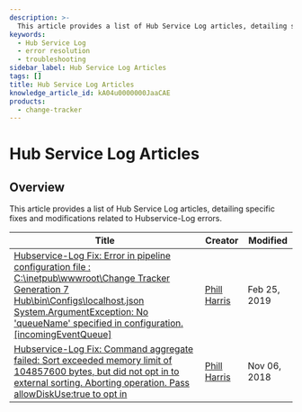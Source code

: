 ```yaml
---
description: >-
  This article provides a list of Hub Service Log articles, detailing specific fixes and modifications related to Hubservice-Log errors.
keywords:
  - Hub Service Log
  - error resolution
  - troubleshooting
sidebar_label: Hub Service Log Articles
tags: []
title: Hub Service Log Articles
knowledge_article_id: kA04u0000000JaaCAE
products:
  - change-tracker
---
```


# Hub Service Log Articles

## Overview

This article provides a list of Hub Service Log articles, detailing specific fixes and modifications related to Hubservice-Log errors.

| Title                                                                                                                                                                                                                                           | Creator                                                                                     | Modified      |
|-------------------------------------------------------------------------------------------------------------------------------------------------------------------------------------------------------------------------------------------------|---------------------------------------------------------------------------------------------|---------------|
| [Hubservice-Log Fix: Error in pipeline configuration file : C:\inetpub\wwwroot\Change Tracker Generation 7 Hub\bin\Configs\localhost.json System.ArgumentException: No 'queueName' specified in configuration. [incomingEventQueue]](https://kb.netwrix.com/8291) | [Phill Harris](https://kb.netwrix.com/people/557058:ff4446e4-92e8-4b7b-b08b-668b2cf5c067?ref=confluence) | Feb 25, 2019 |
| [Hubservice-Log Fix: Command aggregate failed: Sort exceeded memory limit of 104857600 bytes, but did not opt in to external sorting. Aborting operation. Pass allowDiskUse:true to opt in](https://kb.netwrix.com/8264)                       | [Phill Harris](https://kb.netwrix.com/people/557058:ff4446e4-92e8-4b7b-b08b-668b2cf5c067?ref=confluence) | Nov 06, 2018 |